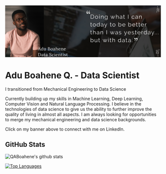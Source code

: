 [![Header](https://github.com/QABoahene/QABoahene/blob/main/images/27592417-2E15-4C9F-88A3-15A7E928CC31.PNG)](https://www.linkedin.com/in/adu-boahene-quarshie-26945a42/)

# Adu Boahene Q. - Data Scientist
I transitioned from Mechanical Engineering to Data Science

Currently building up my skills in Machine Learning, Deep Learning, Computer Vision and Natural Language Processing.
I believe in the technologies of data science to give us the ability to further improve the quality of living in almost all aspects. I am always looking for opportunities to merge my mechanical engineering and data science backgrounds.

Click on my banner above to connect with me on LinkedIn.

## GitHub Stats
![QABoahene's github stats](https://github-readme-stats.vercel.app/api?username=qaboahene&show_icons=true&theme=radical)

[![Top Languages](https://github-readme-stats.vercel.app/api/top-langs/?username=qaboahene&layout=compact)](https://github.com/qaboahene/github-readme-stats)
